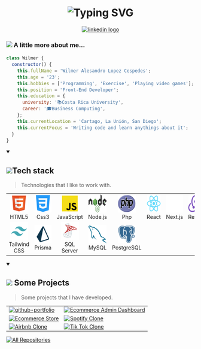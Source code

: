 <h1 align="center"> 
  <img src="https://readme-typing-svg.demolab.com?font=Fira+Code&size=30&duration=4000&pause=1000&color=2BBC8A&center=true&vCenter=true&width=435&lines=Hello%2C+there!;This+is+Wilmer+Lopez;Front-End+Developer;Nice+to+meet+you!" alt="Typing SVG" />
</h1>

<div align="center">
  <a href="https://www.linkedin.com/in/wilmer-lopez-cespedes/" target="_blank">
    <img src="https://raw.githubusercontent.com/maurodesouza/profile-readme-generator/master/src/assets/icons/social/linkedin/default.svg" width="52" height="40" alt="linkedin logo"  />
  </a>
</div>

### <img src="https://media.giphy.com/media/VgCDAzcKvsR6OM0uWg/giphy.gif" width="50"> A little more about me...

```javascript
class Wilmer {
  constructor() {
    this.fullName = 'Wilmer Alesandro Lopez Cespedes';
    this.age = '23';
    this.hobbies = ['Programming', 'Exercise', 'Playing video games'];
    this.position = 'Front-End Developer';
    this.education = {
      university: '📚Costa Rica University',
      career: '🎓Business Computing',
    };
    this.currentLocation = 'Cartago, La Unión, San Diego';
    this.currentFocus = 'Writing code and learn anythings about it';
  }
}
```

<details open>
  <summary><h2 align="left" id="macropower-tech"><img src="https://media.giphy.com/media/juua9i2c2fA0AIp2iq/giphy.gif" width="50">Tech stack</h2>

> Technologies that I like to work with.</summary>

  <table>
    <tr>
      <td align="center" width="96">
        <a href="#macropower-tech">
          <img src="./assets/html.png" width="48" height="48" alt="HTML5" />
        </a>
        <br>HTML5
      </td>
      <td align="center" width="96">
        <a href="#macropower-tech">
          <img src="./assets/css3.png" width="48" height="48" alt="Css3" />
        </a>
        <br>Css3
      </td>
      <td align="center" width="96">
        <a href="#macropower-tech">
          <img src="./assets/js.png" width="48" height="48" alt="JavaScript" />
        </a>
        <br>JavaScript
      </td>
      <td align="center" width="96">
        <a href="#macropower-tech">
          <img src="./assets/nodejs.png" width="48" height="48" alt="Nodejs" />
        </a>
        <br>Node.js
      </td>
      <td align="center" width="96">
        <a href="#macropower-tech">
          <img src="./assets/php.svg" width="48" height="48" alt="Php" />
        </a>
        <br>Php
      </td>
      <td align="center" width="96">
        <a href="#macropower-tech">
          <img src="./assets/react.png" width="48" height="48" alt="React" />
        </a>
        <br>React
      </td>
      <td align="center" width="96">
        <a href="#macropower-tech">
          <img src="./assets/nextjs.png" width="48" height="48" alt="Next.js" />
        </a>
        <br>Next.js
      </td>
      <td align="center" width="96">
        <a href="#macropower-tech">
          <img src="./assets/redux.png" width="48" height="48" alt="Redux" />
        </a>
        <br>Redux
      </td>
      <td align="center" width="96">
        <a href="#macropower-tech">
          <img src="./assets/ts.png" width="48" height="48" alt="TypeScript" />
        </a>
        <br>TypeScript
      </td>
    </tr>
    <tr>      
      <td align="center" width="96">
        <a href="#macropower-tech" >
          <img src="./assets/tailwind.png" width="48" height="48" alt="Tailwind CSS" />
        </a>
        <br>Tailwind CSS
      </td>
      <td align="center" width="96">
        <a href="#macropower-tech" >
          <img src="./assets/prisma.png" width="48" height="48" alt="Prisma" />
        </a>
        <br>Prisma
      </td>
      <td align="center" width="96">
        <a href="#macropower-tech" >
          <img src="./assets/microsoft-sql-server.png" width="48" height="48" alt="SQL Server" />
        </a>
        <br>SQL Server
      </td>
      <td align="center" width="96">
        <a href="#macropower-tech" >
          <img src="./assets/mysql.png" width="48" height="48" alt="MySQL" />
        </a>
        <br>MySQL
      </td>
      <td align="center" width="96">
        <a href="#macropower-tech" >
          <img src="./assets/postgresql.png" width="48" height="48" alt="PostgreSQL" />
        </a>
        <br>PostgreSQL
      </td>
    </tr>
  </table>
</details>

<details open> 
  <summary><h2><img src="https://media.giphy.com/media/YULPJoecGetvtOm1H0/giphy.gif" width="50"> Some Projects</h2>
  
  > Some projects that I have developed.</summary>
  
  <table>
    <tr>
      <td>
        <a href="https://github.com/WilmerL2000/portfolio-v2"><img width="400" height="auto" src="https://res.cloudinary.com/wils09/image/upload/v1693799428/GitHub/portfolio-v2/home_aq3wi6.webp" alt="github-portfolio"></a>
      </td>
      <td>
        <a href="https://github.com/WilmerL2000/ecommerce-admin"><img width="400" height="auto" src="https://res.cloudinary.com/wils09/image/upload/v1692461750/GitHub/ecommerce/admin%20dashboard/home_u8yorn.png" alt="Ecommerce Admin Dashboard"></a>
      </td>
    </tr>
      <td>
          <a href="https://github.com/WilmerL2000/ecommerce-store"><img width="400" height="auto" src="https://res.cloudinary.com/wils09/image/upload/v1692397309/GitHub/ecommerce/store/category_syvahg.png" alt="Ecommerce Store"></a>
        </td>
        <td>
          <a href="https://github.com/WilmerL2000/spotify-clone"><img width="400" height="auto" src="https://res.cloudinary.com/wils09/image/upload/v1692395770/GitHub/spotify-clone/home_cyndhz.png" alt="Spotify Clone"></a>
        </td>
    <tr>
    </tr>
      <td>
          <a href="https://github.com/WilmerL2000/airbnb-clone-app"><img width="400" height="auto" src="https://res.cloudinary.com/wils09/image/upload/v1686198213/GitHub/airbnb-clone/home_tw61su.jpg" alt="Airbnb Clone"></a>
        </td>
        <td>
          <a href="https://github.com/WilmerL2000/tiktok-clone-app"><img width="400" height="auto" src="https://res.cloudinary.com/wils09/image/upload/v1682488712/GitHub/tiktok-clone-app_mhsafy.gif" alt="Tik Tok Clone"></a>
        </td>
    <tr>
    
  </table>

<a href="https://github.com/WilmerL2000?tab=repositories"><img alt="All Repositories" title="All Repositories" src="https://custom-icon-badges.demolab.com/badge/-Click%20Here%20For%20All%20My%20Repos-1F222E?style=for-the-badge&logoColor=white&logo=repo"/></a>

</details>
